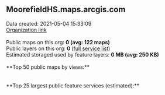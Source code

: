 <h2>MoorefieldHS.maps.arcgis.com</h2> Data created: 2021-05-04 15:33:09 <br /><a target='new' href='https://MoorefieldHS.maps.arcgis.com'>Organization link</a><br /><br />Public maps on this org: <b>0 (avg: 122 maps)</b><br />Public layers on this org: <b>0 </b>(<a target='new' href='https://services.arcgis.com/iQEj9GOcEoZRe0Pb/ArcGIS/rest/services'>full service list</a>)<br />Estimated storaged used by feature layers: <b>0 MB (avg: 250 KB)</b><br /><br />**Top 50 public maps by views:**<br /><br /><br />**Top 25 largest public feature services (estimated):**<br />